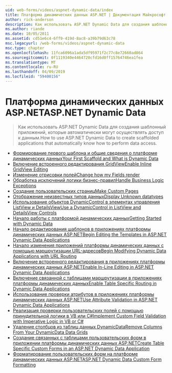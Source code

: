 ```yaml
---
uid: web-forms/videos/aspnet-dynamic-data/index
title: Платформа динамических данных ASP.NET | Документация Майкрософт
author: rick-anderson
description: Как использовать ASP.NET Dynamic Data для создания шаблонный приложений, которые автоматически могут осуществлять доступ к данным.
ms.author: riande
ms.date: 10/05/2011
ms.assetid: cd51e6c4-6ff9-419d-8ac8-a39b79d63c78
msc.legacyurl: /web-forms/videos/aspnet-dynamic-data
msc.type: chapter
ms.openlocfilehash: 11fca6096a1ada5df95971f2c77c8e72660ad864
ms.sourcegitcommit: 0f1119340e4464720cfd16d0ff15764746ea1fea
ms.translationtype: MT
ms.contentlocale: ru-RU
ms.lasthandoff: 04/09/2019
ms.locfileid: "59400156"
---
```

# <a name="aspnet-dynamic-data"></a><span data-ttu-id="dbc75-103">Платформа динамических данных ASP.NET</span><span class="sxs-lookup"><span data-stu-id="dbc75-103">ASP.NET Dynamic Data</span></span>

> <span data-ttu-id="dbc75-104">Как использовать ASP.NET Dynamic Data для создания шаблонный приложений, которые автоматически могут осуществлять доступ к данным.</span><span class="sxs-lookup"><span data-stu-id="dbc75-104">How to use ASP.NET Dynamic Data to create scaffolded applications that automatically know how to perform data access.</span></span>


- [<span data-ttu-id="dbc75-105">Формирование первого шаблона и общие сведения о платформе динамических данных</span><span class="sxs-lookup"><span data-stu-id="dbc75-105">Your First Scaffold and What is Dynamic Data</span></span>](your-first-scaffold-and-what-is-dynamic-data.md)
- [<span data-ttu-id="dbc75-106">Включение встроенного редактирования GridView</span><span class="sxs-lookup"><span data-stu-id="dbc75-106">Enable Inline GridView Editing</span></span>](how-do-i-enable-inline-gridview-editing.md)
- [<span data-ttu-id="dbc75-107">Изменение отрисовки полей</span><span class="sxs-lookup"><span data-stu-id="dbc75-107">Change how my Fields render</span></span>](how-do-i-change-how-my-fields-render.md)
- [<span data-ttu-id="dbc75-108">Обработка исключений логики бизнес-правил</span><span class="sxs-lookup"><span data-stu-id="dbc75-108">Handle Business Logic Exceptions</span></span>](how-do-i-handle-business-logic-exceptions.md)
- [<span data-ttu-id="dbc75-109">Создание пользовательских страниц</span><span class="sxs-lookup"><span data-stu-id="dbc75-109">Make Custom Pages</span></span>](how-do-i-make-custom-pages.md)
- [<span data-ttu-id="dbc75-110">Отображение неизвестных типов данных</span><span class="sxs-lookup"><span data-stu-id="dbc75-110">Display Unknown datatypes</span></span>](how-do-i-display-unknown-datatypes.md)
- [<span data-ttu-id="dbc75-111">Использование объектов DynamicControl в элементах управления ListView и DetailsView</span><span class="sxs-lookup"><span data-stu-id="dbc75-111">Use a DynamicControl in ListView and DetailsView Controls</span></span>](how-do-i-use-a-dynamiccontrol-in-listview-and-detailsview-controls.md)
- [<span data-ttu-id="dbc75-112">Начало работы с платформой динамических данных</span><span class="sxs-lookup"><span data-stu-id="dbc75-112">Getting Started with Dynamic Data</span></span>](getting-started-with-dynamic-data.md)
- [<span data-ttu-id="dbc75-113">Начало редактирования шаблонов в приложениях платформы динамических данных ASP.NET</span><span class="sxs-lookup"><span data-stu-id="dbc75-113">Begin Editing the Templates in ASP.NET Dynamic Data Applications</span></span>](begin-editing-the-templates-in-aspnet-dynamic-data-applications.md)
- [<span data-ttu-id="dbc75-114">Начало изменения приложений платформы динамических данных с помощью маршрутизации URL-адресов</span><span class="sxs-lookup"><span data-stu-id="dbc75-114">Begin Modifying Dynamic Data Applications with URL Routing</span></span>](begin-modifying-dynamic-data-applications-with-url-routing.md)
- [<span data-ttu-id="dbc75-115">Включение встроенного редактирования в приложениях платформы динамических данных ASP.NET</span><span class="sxs-lookup"><span data-stu-id="dbc75-115">Enable In-Line Editing in ASP.NET Dynamic Data Applications</span></span>](enable-in-line-editing-in-aspnet-dynamic-data-applications.md)
- [<span data-ttu-id="dbc75-116">Включение связанной с таблицами маршрутизации в приложениях платформы динамических данных</span><span class="sxs-lookup"><span data-stu-id="dbc75-116">Enable Table Specific Routing in Dynamic Data Applications</span></span>](how-to-enable-table-specific-routing-in-dynamic-data-applications.md)
- [<span data-ttu-id="dbc75-117">Использование проверки атрибутов в приложениях платформы динамических данных ASP.NET</span><span class="sxs-lookup"><span data-stu-id="dbc75-117">Use Attribute Validation in ASP.NET Dynamic Data Applications</span></span>](how-to-use-attribute-validation-in-aspnet-dynamic-data-applications.md)
- [<span data-ttu-id="dbc75-118">Реализация проверки пользовательских полей с помощью принудительной логики в VB или C#</span><span class="sxs-lookup"><span data-stu-id="dbc75-118">Implement Custom Field Validation with Imperative Logic in VB or C#</span></span>](how-to-implement-custom-field-validation-with-imperative-logic-in-vb-or-c.md)
- [<span data-ttu-id="dbc75-119">Удаление столбцов из таблиц данных DynamicData</span><span class="sxs-lookup"><span data-stu-id="dbc75-119">Remove Columns From Your DynamicData Data Grids</span></span>](how-to-remove-columns-from-your-dynamicdata-data-grids.md)
- [<span data-ttu-id="dbc75-120">Создание связанных с таблицами пользовательских форм в приложении платформы динамических данных ASP.NET</span><span class="sxs-lookup"><span data-stu-id="dbc75-120">Create Table Specific Custom Forms in an ASP.NET Dynamic Data Application</span></span>](how-to-create-table-specific-custom-forms-in-an-aspnet-dynamic-data-application.md)
- [<span data-ttu-id="dbc75-121">Форматирование пользовательских форм на платформе динамических данных ASP.NET</span><span class="sxs-lookup"><span data-stu-id="dbc75-121">ASP.NET Dynamic Data Custom Form Formatting</span></span>](aspnet-dynamic-data-custom-form-formatting.md)
